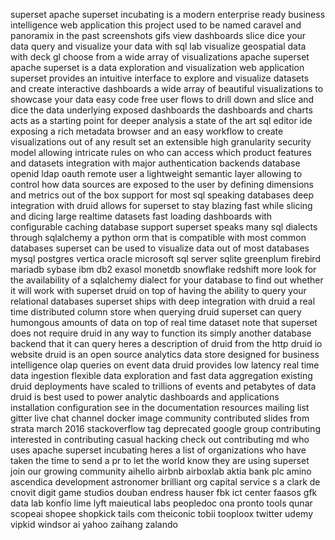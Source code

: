 superset apache superset incubating is a modern enterprise ready business intelligence web application this project used to be named caravel and panoramix in the past screenshots gifs view dashboards slice dice your data query and visualize your data with sql lab visualize geospatial data with deck gl choose from a wide array of visualizations apache superset apache superset is a data exploration and visualization web application superset provides an intuitive interface to explore and visualize datasets and create interactive dashboards a wide array of beautiful visualizations to showcase your data easy code free user flows to drill down and slice and dice the data underlying exposed dashboards the dashboards and charts acts as a starting point for deeper analysis a state of the art sql editor ide exposing a rich metadata browser and an easy workflow to create visualizations out of any result set an extensible high granularity security model allowing intricate rules on who can access which product features and datasets integration with major authentication backends database openid ldap oauth remote user a lightweight semantic layer allowing to control how data sources are exposed to the user by defining dimensions and metrics out of the box support for most sql speaking databases deep integration with druid allows for superset to stay blazing fast while slicing and dicing large realtime datasets fast loading dashboards with configurable caching database support superset speaks many sql dialects through sqlalchemy a python orm that is compatible with most common databases superset can be used to visualize data out of most databases mysql postgres vertica oracle microsoft sql server sqlite greenplum firebird mariadb sybase ibm db2 exasol monetdb snowflake redshift more look for the availability of a sqlalchemy dialect for your database to find out whether it will work with superset druid on top of having the ability to query your relational databases superset ships with deep integration with druid a real time distributed column store when querying druid superset can query humongous amounts of data on top of real time dataset note that superset does not require druid in any way to function its simply another database backend that it can query heres a description of druid from the http druid io website druid is an open source analytics data store designed for business intelligence olap queries on event data druid provides low latency real time data ingestion flexible data exploration and fast data aggregation existing druid deployments have scaled to trillions of events and petabytes of data druid is best used to power analytic dashboards and applications installation configuration see in the documentation resources mailing list gitter live chat channel docker image community contributed slides from strata march 2016 stackoverflow tag deprecated google group contributing interested in contributing casual hacking check out contributing md who uses apache superset incubating heres a list of organizations who have taken the time to send a pr to let the world know they are using superset join our growing community aihello airbnb airboxlab aktia bank plc amino ascendica development astronomer brilliant org capital service s a clark de cnovit digit game studios douban endress hauser fbk ict center faasos gfk data lab konfío lime lyft maieutical labs peopledoc ona pronto tools qunar scopeai shopee shopkick tails com theiconic tobii tooploox twitter udemy vipkid windsor ai yahoo zaihang zalando